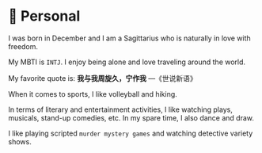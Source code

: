 # 🎨 Personal
I was born in December and I am a Sagittarius who is naturally in love with freedom.

My MBTI is `INTJ`. I enjoy being alone and love traveling around the world.

My favorite quote is: **我与我周旋久，宁作我**  —《世说新语》

When it comes to sports, I like volleyball and hiking.

In terms of literary and entertainment activities, I like watching plays, musicals, stand-up comedies, etc. In my spare time, I also dance and draw.

I like playing scripted `murder mystery games` and watching detective variety shows.